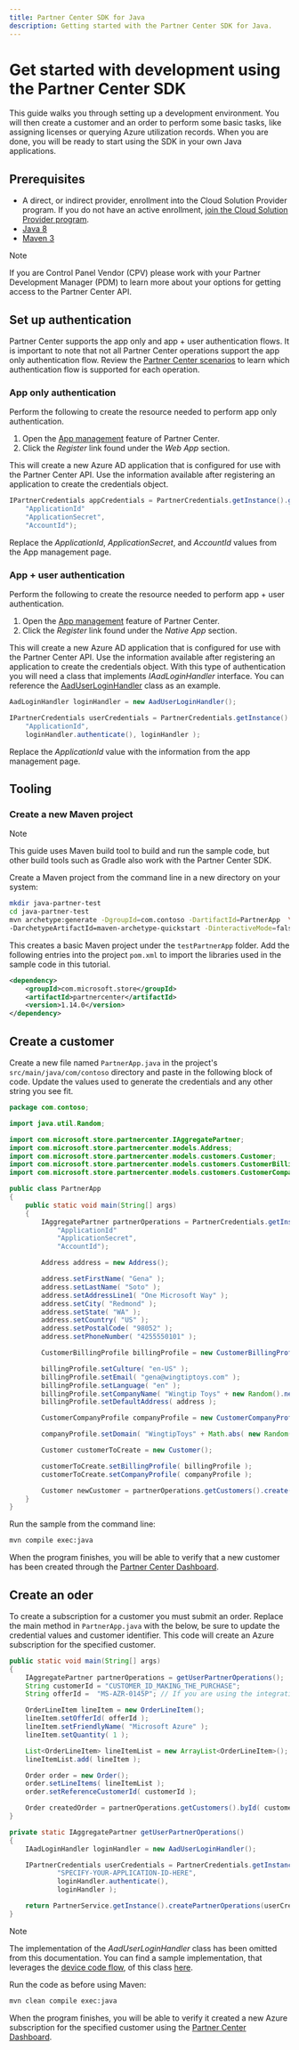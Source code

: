 ```yaml
---
title: Partner Center SDK for Java
description: Getting started with the Partner Center SDK for Java.
---
```


# Get started with development using the Partner Center SDK

This guide walks you through setting up a development environment. You will then create a customer and an order to perform some basic tasks, like assigning licenses or querying Azure utilization records. When you are done, you will be ready to start using the SDK in your own Java applications.

## Prerequisites

- A direct, or indirect provider, enrollment into the Cloud Solution Provider program. If you do not have an active enrollment, [join the Cloud Solution Provider program](https://partner.microsoft.com/cloud-solution-provider/csp-enrollment).
- [Java 8](https://developers.redhat.com/products/openjdk/download/)
- [Maven 3](https://maven.apache.org/download.cgi)

> [!NOTE]  
> If you are Control Panel Vendor (CPV) please work with your Partner Development Manager (PDM) to learn more about your options for getting access to the Partner Center API.

## Set up authentication

Partner Center supports the app only and app + user authentication flows. It is important to note that not all Partner Center operations support the app only authentication flow. Review the [Partner Center scenarios](https://docs.microsoft.com/partner-center/develop/scenarios) to learn which authentication flow is supported for each operation.

### App only authentication

Perform the following to create the resource needed to perform app only authentication.

1. Open the [App management](https://partner.microsoft.com/pcv/apiintegration/appmanagement) feature of Partner Center.
2. Click the *Register* link found under the *Web App* section.

This will create a new Azure AD application that is configured for use with the Partner Center API. Use the information available after registering an application to create the credentials object.

```java
IPartnerCredentials appCredentials = PartnerCredentials.getInstance().generateByApplicationCredentials(
    "ApplicationId"
    "ApplicationSecret",
    "AccountId");
```

Replace the *ApplicationId*, *ApplicationSecret*, and *AccountId* values from the App management page.

### App + user authentication

Perform the following to create the resource needed to perform app + user authentication.

1. Open the [App management](https://partner.microsoft.com/pcv/apiintegration/appmanagement) feature of Partner Center.
2. Click the *Register* link found under the *Native App* section.

This will create a new Azure AD application that is configured for use with the Partner Center API. Use the information available after registering an application to create the credentials object. With this type of authentication you will need a class that implements *IAadLoginHandler* interface. You can reference the [AadUserLoginHandler](https://github.com/Microsoft/Partner-Center-Java-Samples/blob/master/sdk/src/main/java/com/microsoft/store/partnercenter/samples/AadUserLoginHandler.java) class as an example.

```java
AadLoginHandler loginHandler = new AadUserLoginHandler();

IPartnerCredentials userCredentials = PartnerCredentials.getInstance().generateByUserCredentials(
    "ApplicationId",
    loginHandler.authenticate(), loginHandler );
```

Replace the *ApplicationId* value with the information from the app management page.

## Tooling

### Create a new Maven project

> [!NOTE]
> This guide uses Maven build tool to build and run the sample code, but other build tools such as Gradle also work with the Partner Center SDK.

Create a Maven project from the command line in a new directory on your system:

```bash
mkdir java-partner-test
cd java-partner-test
mvn archetype:generate -DgroupId=com.contoso -DartifactId=PartnerApp  \
-DarchetypeArtifactId=maven-archetype-quickstart -DinteractiveMode=false
```

This creates a basic Maven project under the `testPartnerApp` folder. Add the following entries into the project `pom.xml` to import the libraries used in the sample code in this tutorial.

```xml
<dependency>
    <groupId>com.microsoft.store</groupId>
    <artifactId>partnercenter</artifactId>
    <version>1.14.0</version>
</dependency>
```

## Create a customer

Create a new file named `PartnerApp.java` in the project's `src/main/java/com/contoso` directory and paste in the following block of code. Update the values used to generate the credentials and any other string you see fit.

```java
package com.contoso;

import java.util.Random;

import com.microsoft.store.partnercenter.IAggregatePartner;
import com.microsoft.store.partnercenter.models.Address;
import com.microsoft.store.partnercenter.models.customers.Customer;
import com.microsoft.store.partnercenter.models.customers.CustomerBillingProfile;
import com.microsoft.store.partnercenter.models.customers.CustomerCompanyProfile;

public class PartnerApp
{
    public static void main(String[] args)
    {
        IAggregatePartner partnerOperations = PartnerCredentials.getInstance().generateByApplicationCredentials(
            "ApplicationId"
            "ApplicationSecret",
            "AccountId");

        Address address = new Address();

        address.setFirstName( "Gena" );
        address.setLastName( "Soto" );
        address.setAddressLine1( "One Microsoft Way" );
        address.setCity( "Redmond" );
        address.setState( "WA" );
        address.setCountry( "US" );
        address.setPostalCode( "98052" );
        address.setPhoneNumber( "4255550101" );

        CustomerBillingProfile billingProfile = new CustomerBillingProfile();

        billingProfile.setCulture( "en-US" );
        billingProfile.setEmail( "gena@wingtiptoys.com" );
        billingProfile.setLanguage( "en" );
        billingProfile.setCompanyName( "Wingtip Toys" + new Random().nextInt() );
        billingProfile.setDefaultAddress( address );

        CustomerCompanyProfile companyProfile = new CustomerCompanyProfile();

        companyProfile.setDomain( "WingtipToys" + Math.abs( new Random().nextInt() ) + ".onmicrosoft.com" );

        Customer customerToCreate = new Customer();

        customerToCreate.setBillingProfile( billingProfile );
        customerToCreate.setCompanyProfile( companyProfile );

        Customer newCustomer = partnerOperations.getCustomers().create( customerToCreate );
    }
}
```

Run the sample from the command line:

```bash
mvn compile exec:java
```

When the program finishes, you will be able to verify that a new customer has been created through the [Partner Center Dashboard](https://partner.microsoft.com/pcv/dashboard/overview).

## Create an oder

To create a subscription for a customer you must submit an order. Replace the main method in `PartnerApp.java` with the below, be sure to update the credential values and customer identifier. This code will create an Azure subscription for the specified customer.

```java
public static void main(String[] args)
{
    IAggregatePartner partnerOperations = getUserPartnerOperations();
    String customerId = "CUSTOMER_ID_MAKING_THE_PURCHASE";
    String offerId =  "MS-AZR-0145P"; // If you are using the integration sandbox this offer should be MS-AZR-0146P.

    OrderLineItem lineItem = new OrderLineItem();
    lineItem.setOfferId( offerId );
    lineItem.setFriendlyName( "Microsoft Azure" );
    lineItem.setQuantity( 1 );

    List<OrderLineItem> lineItemList = new ArrayList<OrderLineItem>();
    lineItemList.add( lineItem );

    Order order = new Order();
    order.setLineItems( lineItemList );
    order.setReferenceCustomerId( customerId );

    Order createdOrder = partnerOperations.getCustomers().byId( customerId ).getOrders().create( order );
}

private static IAggregatePartner getUserPartnerOperations()
{
    IAadLoginHandler loginHandler = new AadUserLoginHandler();

    IPartnerCredentials userCredentials = PartnerCredentials.getInstance().generateByUserCredentials(
            "SPECIFY-YOUR-APPLICATION-ID-HERE",
            loginHandler.authenticate(),
            loginHandler );

    return PartnerService.getInstance().createPartnerOperations(userCredentials);
}
```

> [!NOTE]
> The implementation of the *AadUserLoginHandler* class has been omitted from this documentation. You can find a sample implementation, that leverages the [device code flow](https://docs.microsoft.com/azure/active-directory/develop/v2-oauth2-device-code), of this class [here](https://github.com/microsoft/Partner-Center-Java-Samples/blob/master/sdk/src/main/java/com/microsoft/store/partnercenter/samples/AadUserLoginHandler.java).

Run the code as before using Maven:

```bash
mvn clean compile exec:java
```

When the program finishes, you will be able to verify it created a new Azure subscription for the specified customer using the  [Partner Center Dashboard](https://partner.microsoft.com/pcv/dashboard/overview).
